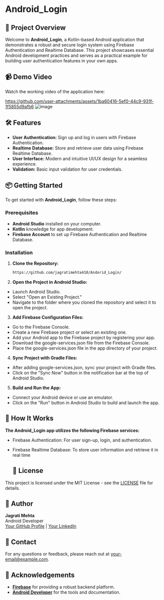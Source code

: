 # Android_Login

## 🚀 Project Overview

Welcome to **Android_Login**, a Kotlin-based Android application that demonstrates a robust and secure login system using Firebase Authentication and Realtime Database. This project showcases essential Android development practices and serves as a practical example for building user authentication features in your own apps.

## 📹 Demo Video

Watch the working video of the application here:

https://github.com/user-attachments/assets/1ba60416-5ef0-44c9-931f-1f5855d9afb6
![image](https://github.com/user-attachments/assets/21fdd888-f690-4648-8231-7e2f654e327d)


## 🛠️ Features

- **User Authentication:** Sign up and log in users with Firebase Authentication.
- **Realtime Database:** Store and retrieve user data using Firebase Realtime Database.
- **User Interface:** Modern and intuitive UI/UX design for a seamless experience.
- **Validation:** Basic input validation for user credentials.

## 📦 Getting Started

To get started with **Android_Login**, follow these steps:

### Prerequisites

- **Android Studio** installed on your computer.
- **Kotlin** knowledge for app development.
- **Firebase Account** to set up Firebase Authentication and Realtime Database.

### Installation

1. **Clone the Repository:**

   ```bash
   https://github.com/jagratimehta410/Andorid_Login/

2. **Open the Project in Android Studio:**

- Launch Android Studio.
- Select "Open an Existing Project."
- Navigate to the folder where you cloned the repository and select it to open the project.
  
3. **Add Firebase Configuration Files:**

- Go to the Firebase Console.
- Create a new Firebase project or select an existing one.
- Add your Android app to the Firebase project by registering your app.
- Download the google-services.json file from the Firebase Console.
- Place the google-services.json file in the app directory of your project.
  
4. **Sync Project with Gradle Files:**

- After adding google-services.json, sync your project with Gradle files.
- Click on the "Sync Now" button in the notification bar at the top of Android Studio.
  
5. **Build and Run the App:**

- Connect your Android device or use an emulator.
- Click on the "Run" button in Android Studio to build and launch the app.

## 🧩 How It Works

**The Android_Login app utilizes the following Firebase services:**

- Firebase Authentication: For user sign-up, login, and authentication.
- Firebase Realtime Database: To store user information and retrieve it in real time

  ## 📄 License

This project is licensed under the MIT License - see the [LICENSE](LICENSE) file for details.

## 👤 Author

**Jagrati Mehta**  
Android Developer  
[Your GitHub Profile](https://github.com/jagratimehta410) | [Your LinkedIn](https://www.linkedin.com/in/jagrati-mehta-4b87b7213/)

## 📧 Contact

For any questions or feedback, please reach out at [your-email@example.com](Jagrati-jagratimehta410@gmail.com).

## 🌟 Acknowledgements

- **[Firebase](https://firebase.google.com/)** for providing a robust backend platform.
- **[Android Developer](https://developer.android.com/)** for the tools and documentation.



